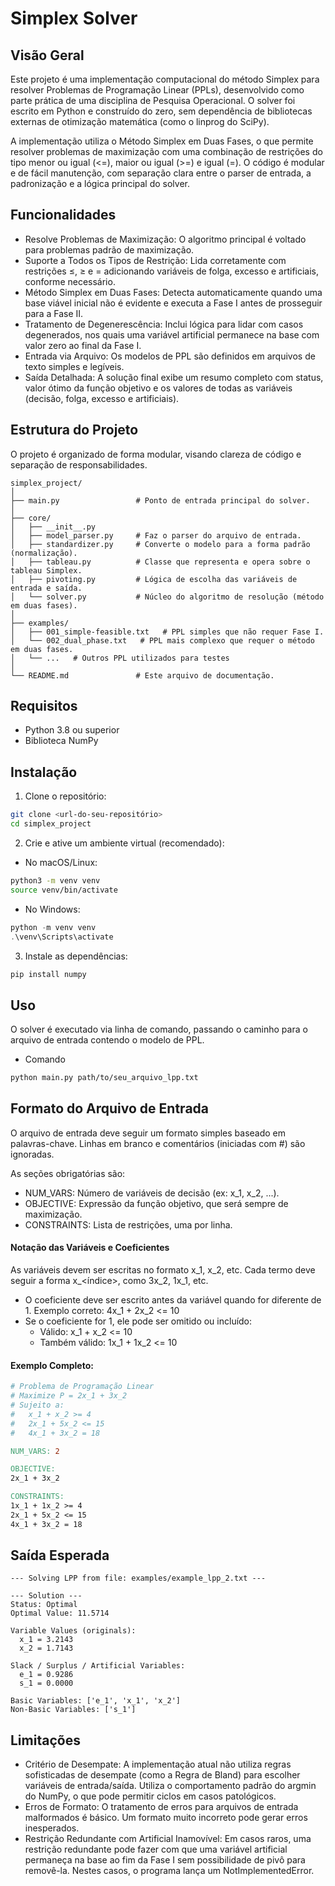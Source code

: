 # Simplex Solver
## Visão Geral
Este projeto é uma implementação computacional do método Simplex para resolver Problemas de Programação Linear (PPLs), desenvolvido como parte prática de uma disciplina de Pesquisa Operacional. O solver foi escrito em Python e construído do zero, sem dependência de bibliotecas externas de otimização matemática (como o linprog do SciPy).

A implementação utiliza o Método Simplex em Duas Fases, o que permite resolver problemas de maximização com uma combinação de restrições do tipo menor ou igual (<=), maior ou igual (>=) e igual (=). O código é modular e de fácil manutenção, com separação clara entre o parser de entrada, a padronização e a lógica principal do solver.

## Funcionalidades
- Resolve Problemas de Maximização: O algoritmo principal é voltado para problemas padrão de maximização.
- Suporte a Todos os Tipos de Restrição: Lida corretamente com restrições ≤, ≥ e = adicionando variáveis de folga, excesso e artificiais, conforme necessário.
- Método Simplex em Duas Fases: Detecta automaticamente quando uma base viável inicial não é evidente e executa a Fase I antes de prosseguir para a Fase II.
- Tratamento de Degenerescência: Inclui lógica para lidar com casos degenerados, nos quais uma variável artificial permanece na base com valor zero ao final da Fase I.
- Entrada via Arquivo: Os modelos de PPL são definidos em arquivos de texto simples e legíveis.
- Saída Detalhada: A solução final exibe um resumo completo com status, valor ótimo da função objetivo e os valores de todas as variáveis (decisão, folga, excesso e artificiais).

## Estrutura do Projeto
O projeto é organizado de forma modular, visando clareza de código e separação de responsabilidades.

```
simplex_project/
│
├── main.py                 # Ponto de entrada principal do solver.
│
├── core/
│   ├── __init__.py
│   ├── model_parser.py     # Faz o parser do arquivo de entrada.
│   ├── standardizer.py     # Converte o modelo para a forma padrão (normalização).
│   ├── tableau.py          # Classe que representa e opera sobre o tableau Simplex.
│   ├── pivoting.py         # Lógica de escolha das variáveis de entrada e saída.
│   └── solver.py           # Núcleo do algoritmo de resolução (método em duas fases).
│
├── examples/
│   ├── 001_simple-feasible.txt   # PPL simples que não requer Fase I.
│   └── 002_dual_phase.txt   # PPL mais complexo que requer o método em duas fases.
│   └── ...   # Outros PPL utilizados para testes
│
└── README.md               # Este arquivo de documentação.
```

## Requisitos
- Python 3.8 ou superior
- Biblioteca NumPy

## Instalação
1. Clone o repositório:

```bash
git clone <url-do-seu-repositório>
cd simplex_project
```

2. Crie e ative um ambiente virtual (recomendado):

- No macOS/Linux:

```bash
python3 -m venv venv
source venv/bin/activate
```

- No Windows:

```powershell
python -m venv venv
.\venv\Scripts\activate
```

3. Instale as dependências:

```bash
pip install numpy
```

## Uso
O solver é executado via linha de comando, passando o caminho para o arquivo de entrada contendo o modelo de PPL.

- Comando

```bash
python main.py path/to/seu_arquivo_lpp.txt
```

## Formato do Arquivo de Entrada
O arquivo de entrada deve seguir um formato simples baseado em palavras-chave. Linhas em branco e comentários (iniciadas com #) são ignoradas.

As seções obrigatórias são:

- NUM_VARS: Número de variáveis de decisão (ex: x_1, x_2, ...).
- OBJECTIVE: Expressão da função objetivo, que será sempre de maximização.
- CONSTRAINTS: Lista de restrições, uma por linha.

#### Notação das Variáveis e Coeficientes
As variáveis devem ser escritas no formato x_1, x_2, etc.
Cada termo deve seguir a forma <coeficiente>x_<índice>, como 3x_2, 1x_1, etc.

- O coeficiente deve ser escrito antes da variável quando for diferente de 1. Exemplo correto: 4x_1 + 2x_2 <= 10
- Se o coeficiente for 1, ele pode ser omitido ou incluído:
    - Válido: x_1 + x_2 <= 10
    - Também válido: 1x_1 + 1x_2 <= 10

#### Exemplo Completo:

```makefile
# Problema de Programação Linear
# Maximize P = 2x_1 + 3x_2
# Sujeito a:
#   x_1 + x_2 >= 4
#   2x_1 + 5x_2 <= 15
#   4x_1 + 3x_2 = 18

NUM_VARS: 2

OBJECTIVE:
2x_1 + 3x_2

CONSTRAINTS:
1x_1 + 1x_2 >= 4
2x_1 + 5x_2 <= 15
4x_1 + 3x_2 = 18
```

## Saída Esperada

```
--- Solving LPP from file: examples/example_lpp_2.txt ---

--- Solution ---
Status: Optimal
Optimal Value: 11.5714

Variable Values (originals):
  x_1 = 3.2143
  x_2 = 1.7143

Slack / Surplus / Artificial Variables:
  e_1 = 0.9286
  s_1 = 0.0000

Basic Variables: ['e_1', 'x_1', 'x_2']
Non-Basic Variables: ['s_1']
```

## Limitações

- Critério de Desempate: A implementação atual não utiliza regras sofisticadas de desempate (como a Regra de Bland) para escolher variáveis de entrada/saída. Utiliza o comportamento padrão do argmin do NumPy, o que pode permitir ciclos em casos patológicos.
- Erros de Formato: O tratamento de erros para arquivos de entrada malformados é básico. Um formato muito incorreto pode gerar erros inesperados.
- Restrição Redundante com Artificial Inamovível: Em casos raros, uma restrição redundante pode fazer com que uma variável artificial permaneça na base ao fim da Fase I sem possibilidade de pivô para removê-la. Nestes casos, o programa lança um NotImplementedError.